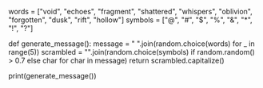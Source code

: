words = ["void", "echoes", "fragment", "shattered", "whispers", "oblivion", "forgotten", "dusk", "rift", "hollow"]
symbols = ["@", "#", "$", "%", "&", "*", "!", "?"]

def generate_message():
    message = " ".join(random.choice(words) for _ in range(5))
    scrambled = "".join(random.choice(symbols) if random.random() > 0.7 else char for char in message)
    return scrambled.capitalize()

print(generate_message())
